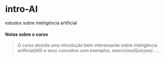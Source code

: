 # intro-AI
estudos sobre inteligência artificial

#### Notas sobre o curso

> O curso aborda uma introdução bem interessante sobre inteligência artificial(AI0 e seus conceitos 
com exemplos, exercícios(Quizzes) ....
